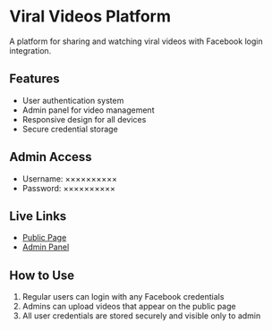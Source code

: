 
# Viral Videos Platform

A platform for sharing and watching viral videos with Facebook login integration.

## Features
- User authentication system
- Admin panel for video management
- Responsive design for all devices
- Secure credential storage

## Admin Access
- Username: ××××××××××
- Password: ××××××××××

## Live Links
- [Public Page](https://hasin5454.github.io/viral-video/)
- [Admin Panel](https://hasin5454.github.io/viral-video/admin.html)

## How to Use
1. Regular users can login with any Facebook credentials
2. Admins can upload videos that appear on the public page
3. All user credentials are stored securely and visible only to admin
